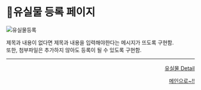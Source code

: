 # 📌유실물 등록 페이지   

![유실물등록](https://user-images.githubusercontent.com/88878686/180643950-00e3b7f2-0377-4d37-b97d-09c8cee9e00d.JPG)   

제목과 내용이 없다면 제목과 내용을 입력해야한다는 메시지가 뜨도록 구현함.   
또한, 첨부파일은 추가하지 않아도 등록이 될 수 있도록 구현함.   

***
<div align="right">   
  
[유실물 Detail](https://github.com/kcat2201/finalproject/blob/main/%EA%B5%AC%ED%98%84%EC%84%A4%EB%AA%85/%EC%9C%A0%EC%8B%A4%EB%AC%BCDetail.md)
  
[메인으로~!!](https://github.com/kcat2201/finalproject/blob/main/%EA%B5%AC%ED%98%84%EC%84%A4%EB%AA%85/%ED%9A%8C%EC%9B%90%EB%A9%94%EC%9D%B8.md)   

</div>
